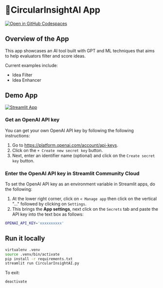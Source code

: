 # 🎈CircularInsightAI App

[![Open in GitHub Codespaces](https://github.com/codespaces/badge.svg)](https://codespaces.new/streamlit/llm-examples?quickstart=1)

## Overview of the App

This app showcases an AI tool built with GPT and ML techniques that aims to help evaluators filter and score ideas.

Current examples include:

- Idea Filter
- Idea Enhancer

## Demo App

[![Streamlit App](https://static.streamlit.io/badges/streamlit_badge_black_white.svg)](https://llm-examples.streamlit.app/)

### Get an OpenAI API key

You can get your own OpenAI API key by following the following instructions:

1. Go to https://platform.openai.com/account/api-keys.
2. Click on the `+ Create new secret key` button.
3. Next, enter an identifier name (optional) and click on the `Create secret key` button.

### Enter the OpenAI API key in Streamlit Community Cloud

To set the OpenAI API key as an environment variable in Streamlit apps, do the following:

1. At the lower right corner, click on `< Manage app` then click on the vertical "..." followed by clicking on `Settings`.
2. This brings the **App settings**, next click on the `Secrets` tab and paste the API key into the text box as follows:

```sh
OPENAI_API_KEY='xxxxxxxxxx'
```

## Run it locally

```sh
virtualenv .venv
source .venv/bin/activate
pip install -r requirements.txt
streamlit run CircularInsightAI.py
```

To exit:
```sh
deactivate
```

